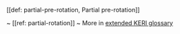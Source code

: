 [[def: partial-pre-rotation, Partial pre-rotation]]

~ [[ref: partial-rotation]]
~ More in <a href="https://weboftrust.github.io/WOT-terms/docs/glossary/partial-pre-rotation">extended KERI glossary</a>
